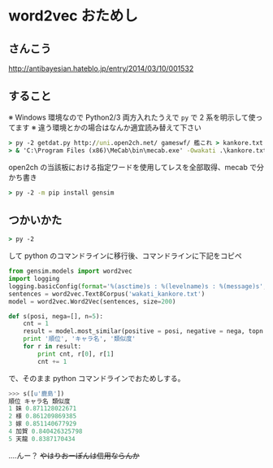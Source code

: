 # word2vec おためし

## さんこう

http://antibayesian.hateblo.jp/entry/2014/03/10/001532

## すること

※ Windows 環境なので Python2/3 両方入れたうえで `py` で 2 系を明示して使ってます
※ 違う環境とかの場合はなんか適宜読み替えて下さい

```cmd
> py -2 getdat.py http://uni.open2ch.net/ gameswf/ 艦これ > kankore.txt
> & 'C:\Program Files (x86)\MeCab\bin\mecab.exe' -Owakati .\kankore.txt > wakati_kankore.txt
```

open2ch の当該板における指定ワードを使用してレスを全部取得、mecab で分かち書き

```cmd
> py -2 -m pip install gensim
```

## つかいかた

```cmd
> py -2
```

して python のコマンドラインに移行後、コマンドラインに下記をコピペ

```python
from gensim.models import word2vec
import logging
logging.basicConfig(format='%(asctime)s : %(levelname)s : %(message)s', level=logging.INFO)
sentences = word2vec.Text8Corpus('wakati_kankore.txt')
model = word2vec.Word2Vec(sentences, size=200)

def s(posi, nega=[], n=5):
    cnt = 1
    result = model.most_similar(positive = posi, negative = nega, topn = n)
    print '順位', 'キャラ名', '類似度'
    for r in result:
        print cnt, r[0], r[1]
        cnt += 1
```

で、そのまま python コマンドラインでおためしする。

```python
>>> s([u'鹿島'])
順位 キャラ名 類似度
1 妹 0.871128022671
2 様 0.861209869385
3 嫁 0.851140677929
4 加賀 0.840426325798
5 天龍 0.8387170434
```

....んー？
~~やはりおーぽんは信用ならんか~~
